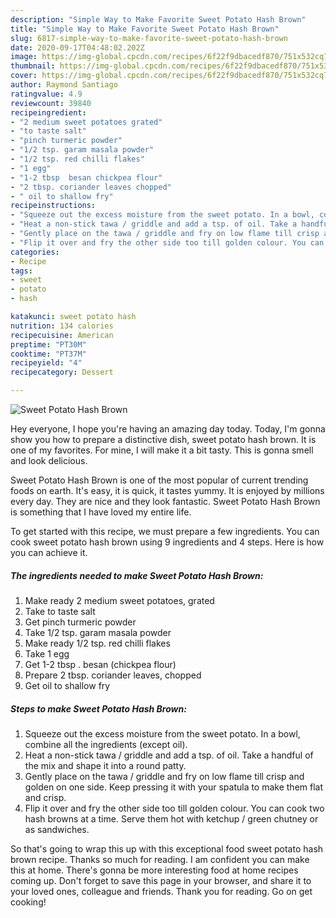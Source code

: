 ```yaml
---
description: "Simple Way to Make Favorite Sweet Potato Hash Brown"
title: "Simple Way to Make Favorite Sweet Potato Hash Brown"
slug: 6817-simple-way-to-make-favorite-sweet-potato-hash-brown
date: 2020-09-17T04:48:02.202Z
image: https://img-global.cpcdn.com/recipes/6f22f9dbacedf870/751x532cq70/sweet-potato-hash-brown-recipe-main-photo.jpg
thumbnail: https://img-global.cpcdn.com/recipes/6f22f9dbacedf870/751x532cq70/sweet-potato-hash-brown-recipe-main-photo.jpg
cover: https://img-global.cpcdn.com/recipes/6f22f9dbacedf870/751x532cq70/sweet-potato-hash-brown-recipe-main-photo.jpg
author: Raymond Santiago
ratingvalue: 4.9
reviewcount: 39840
recipeingredient:
- "2 medium sweet potatoes grated"
- "to taste salt"
- "pinch turmeric powder"
- "1/2 tsp. garam masala powder"
- "1/2 tsp. red chilli flakes"
- "1 egg"
- "1-2 tbsp  besan chickpea flour"
- "2 tbsp. coriander leaves chopped"
- " oil to shallow fry"
recipeinstructions:
- "Squeeze out the excess moisture from the sweet potato. In a bowl, combine all the ingredients (except oil)."
- "Heat a non-stick tawa / griddle and add a tsp. of oil. Take a handful of the mix and shape it into a round patty."
- "Gently place on the tawa / griddle and fry on low flame till crisp and golden on one side. Keep pressing it with your spatula to make them flat and crisp."
- "Flip it over and fry the other side too till golden colour. You can cook two hash browns at a time. Serve them hot with ketchup / green chutney or as sandwiches."
categories:
- Recipe
tags:
- sweet
- potato
- hash

katakunci: sweet potato hash 
nutrition: 134 calories
recipecuisine: American
preptime: "PT30M"
cooktime: "PT37M"
recipeyield: "4"
recipecategory: Dessert

---
```



![Sweet Potato Hash Brown](https://img-global.cpcdn.com/recipes/6f22f9dbacedf870/751x532cq70/sweet-potato-hash-brown-recipe-main-photo.jpg)

Hey everyone, I hope you're having an amazing day today. Today, I'm gonna show you how to prepare a distinctive dish, sweet potato hash brown. It is one of my favorites. For mine, I will make it a bit tasty. This is gonna smell and look delicious.

Sweet Potato Hash Brown is one of the most popular of current trending foods on earth. It's easy, it is quick, it tastes yummy. It is enjoyed by millions every day. They are nice and they look fantastic. Sweet Potato Hash Brown is something that I have loved my entire life.




To get started with this recipe, we must prepare a few ingredients. You can cook sweet potato hash brown using 9 ingredients and 4 steps. Here is how you can achieve it.

<!--inarticleads1-->

##### The ingredients needed to make Sweet Potato Hash Brown:

1. Make ready 2 medium sweet potatoes, grated
1. Take to taste salt
1. Get pinch turmeric powder
1. Take 1/2 tsp. garam masala powder
1. Make ready 1/2 tsp. red chilli flakes
1. Take 1 egg
1. Get 1-2 tbsp . besan (chickpea flour)
1. Prepare 2 tbsp. coriander leaves, chopped
1. Get  oil to shallow fry




<!--inarticleads2-->

##### Steps to make Sweet Potato Hash Brown:

1. Squeeze out the excess moisture from the sweet potato. In a bowl, combine all the ingredients (except oil).
1. Heat a non-stick tawa / griddle and add a tsp. of oil. Take a handful of the mix and shape it into a round patty.
1. Gently place on the tawa / griddle and fry on low flame till crisp and golden on one side. Keep pressing it with your spatula to make them flat and crisp.
1. Flip it over and fry the other side too till golden colour. You can cook two hash browns at a time. Serve them hot with ketchup / green chutney or as sandwiches.




So that's going to wrap this up with this exceptional food sweet potato hash brown recipe. Thanks so much for reading. I am confident you can make this at home. There's gonna be more interesting food at home recipes coming up. Don't forget to save this page in your browser, and share it to your loved ones, colleague and friends. Thank you for reading. Go on get cooking!
